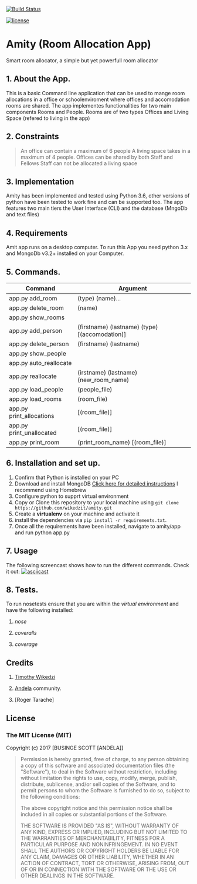 [![Build Status](https://travis-ci.org/wikedzit/amity.svg?branch=master)](https://travis-ci.org/wikedzit/amity)

[![license](https://img.shields.io/github/license/mashape/apistatus.svg?maxAge=2592000)]()

# Amity (Room Allocation App)
Smart room allocator, a simple but yet powerfull room allocator 

## 1. About the App.

This is a basic Command line application that can be used to mange room allocations in a office or schoolenviroment where offices and accomodation rooms are shared. 
The app implementes functionalities for two main components Rooms and People. Rooms are of two types Offices and Living Space (refered to living in the app)

## 2. Constraints
>An office can contain a maximum of 6 people 
>A living space takes in a maximum of 4 people.
>Offices can be shared by both Staff and Fellows
>Staff can not be allocated a living space

## 3. Implementation
Amity has been implemented  and tested using Python 3.6, other versions of python have been tested to work fine and can be supported too. The app features two main tiers the User Interface (CLI) and the database (MngoDb and text files)


## 4. Requirements
Amit app runs on a desktop computer. To run this App you need python 3.x and MongoDb v3.2+ installed on your Computer.


## 5. Commands.

Command | Argument 
--- | ---
app.py add_room | (type) (name)...
app.py delete_room | (name)
app.py show_rooms |
app.py add_person | (firstname) (lastname) (type) [(accomodation)]
app.py delete_person | (firstname) (lastname) 
app.py show_people | 
app.py auto_reallocate | 
app.py reallocate | (irstname) (lastname) (new_room_name)
app.py load_people | (people_file)
app.py load_rooms | (room_file)
app.py print_allocations | [(room_file)]
app.py print_unallocated | [(room_file)] 
app.py print_room | (print_room_name)  [(room_file)]

## 6. Installation and set up.

1. Confirm that Python is installed on your PC
2. Download and install MongoDB [Click here for detailed instructions](https://docs.mongodb.com/manual/tutorial/install-mongodb-on-os-x/) I recommend using Homebrew
3. Configure python to supprt virtual environment
4. Copy or Clone this repository to your local machine using `git clone https://github.com/wikedzit/amity.git`
5. Create a **virtualenv** on your machine and activate it
6. install the dependencies via `pip install -r requirements.txt`.
7. Once all the requirements have been installed, navigate to amity/app and run python app.py

## 7. Usage

The following screencast shows how to run the different commands. Check it out:
[![asciicast](https://asciinema.org/a/8835hldn9g3y2rosclvp840t9.png)](https://asciinema.org/a/8835hldn9g3y2rosclvp840t9)


## 8. Tests.

To run nosetests ensure that you are within the *virtual environment* and have the following installed:

1. *nose*

2. *coveralls*

3. *coverage*


## Credits

1. [Timothy Wikedzi](https://github.com/wikedzit)

2. [Andela](https://www.andela.com) community.

3. [Roger Tarache]

## License

### The MIT License (MIT)

Copyright (c) 2017 [BUSINGE SCOTT [ANDELA]]

> Permission is hereby granted, free of charge, to any person obtaining a copy
> of this software and associated documentation files (the "Software"), to deal
> in the Software without restriction, including without limitation the rights
> to use, copy, modify, merge, publish, distribute, sublicense, and/or sell
> copies of the Software, and to permit persons to whom the Software is
> furnished to do so, subject to the following conditions:
>
> The above copyright notice and this permission notice shall be included in
> all copies or substantial portions of the Software.
>
> THE SOFTWARE IS PROVIDED "AS IS", WITHOUT WARRANTY OF ANY KIND, EXPRESS OR
> IMPLIED, INCLUDING BUT NOT LIMITED TO THE WARRANTIES OF MERCHANTABILITY,
> FITNESS FOR A PARTICULAR PURPOSE AND NONINFRINGEMENT. IN NO EVENT SHALL THE
> AUTHORS OR COPYRIGHT HOLDERS BE LIABLE FOR ANY CLAIM, DAMAGES OR OTHER
> LIABILITY, WHETHER IN AN ACTION OF CONTRACT, TORT OR OTHERWISE, ARISING FROM,
> OUT OF OR IN CONNECTION WITH THE SOFTWARE OR THE USE OR OTHER DEALINGS IN
> THE SOFTWARE.
